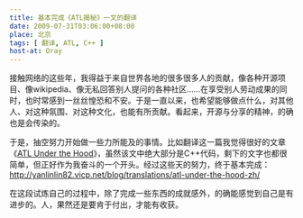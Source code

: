 ```yaml
---
title: 基本完成《ATL揭秘》一文的翻译
date: 2009-07-31T03:06:00+08:00
place: 北京
tags: [ 翻译, ATL, C++ ]
host-at: Oray
---
```

接触网络的这些年，我得益于来自世界各地的很多很多人的贡献，像各种开源项目、像wikipedia、像无私回答别人提问的各种社区……在享受别人劳动成果的同时，也时常感到一丝丝惶恐和不安。于是一直以来，也希望能够做点什么，对其他人、对这种氛围、对这种文化，也能有所贡献。看起来，开源与分享的精神，的确也是会传染的。

于是，抽空努力开始做一些力所能及的事情。比如翻译这一篇我觉得很好的文章《[ATL Under the Hood]》，虽然该文中绝大部分是C++代码，剩下的文字也都很简单，但正好作为我奋斗的一个开头。经过这些天的努力，终于基本完成：<http://yanlinlin82.vicp.net/blog/translations/atl-under-the-hood-zh/>

在这段试炼自己的过程中，除了完成一些东西的成就感外，的确能感觉到自己是有进步的。人，果然还是要肯于付出，才能有收获。

[ATL Under the Hood]: http://www.codeproject.com/KB/atl/atl_underthehood_.aspx
